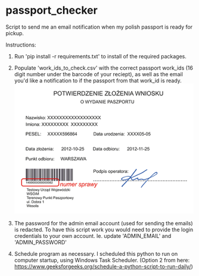 # passport_checker
Script to send me an email notification when my polish passport is ready for pickup.

Instructions:

1. Run 'pip install -r requirements.txt' to install of the required packages.

2. Populate 'work_ids_to_check.csv' with the correct passport work_ids 
(16 digit number under the barcode of your reciept), as well as the email 
you'd like a notification to if the passport from that work_id is ready.
![alt text](https://github.com/sebastian-wardzinski/passport_checker/blob/main/where_to_find_work_id.png?raw=true)

3. The password for the admin email account (used for sending the emails) is redacted.
To have this script work you would need to provide the login credentials to your own account.
Ie. update 'ADMIN_EMAIL' and 'ADMIN_PASSWORD'

4. Schedule program as necessary. I scheduled this python to run on computer startup, 
using Windows Task Scheduler. (Option 2 from here: 
https://www.geeksforgeeks.org/schedule-a-python-script-to-run-daily/)

